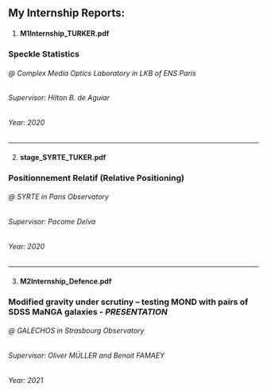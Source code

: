 ## My Internship Reports:
1. #### M1Internship_TURKER.pdf
  
  ### Speckle Statistics
  ###### @ Complex Media Optics Laboratory in LKB of ENS Paris
  
  ###### Supervisor: _Hilton B. de Aguiar_
  
  ###### Year: 2020
  
  
  ---
  
2. #### stage_SYRTE_TUKER.pdf
  
  ### Positionnement Relatif (Relative Positioning)
  
  ###### @ SYRTE in Paris Observatory
  
  ###### Supervisor: _Pacome Delva_
  
  ###### Year: 2020
  
  
  ---
  
3. #### M2Internship_Defence.pdf

  ### Modified gravity under scrutiny – testing MOND with pairs of SDSS MaNGA galaxies - _PRESENTATION_
  
  ###### @ GALECHOS in Strasbourg Observatory
  
  ###### Supervisor: _Oliver MÜLLER_ and _Benoit FAMAEY_
  
  ###### Year: 2021
